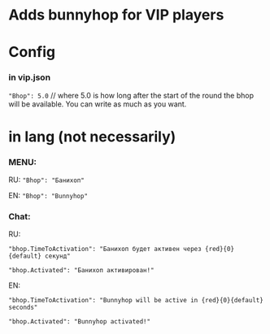 # Adds bunnyhop for VIP players

# Config

### in vip.json
`"Bhop": 5.0` // where 5.0 is how long after the start of the round the bhop will be available. You can write as much as you want.

# in lang (not necessarily)

### MENU: 

RU: `"Bhop": "Банихоп"`

EN: `"Bhop": "Bunnyhop"`

### Chat:

RU: 

`"bhop.TimeToActivation": "Банихоп будет активен через {red}{0}{default} секунд"`

`"bhop.Activated": "Банихоп активирован!"`


EN: 

`"bhop.TimeToActivation": "Bunnyhop will be active in {red}{0}{default} seconds"`

`"bhop.Activated": "Bunnyhop activated!"`
